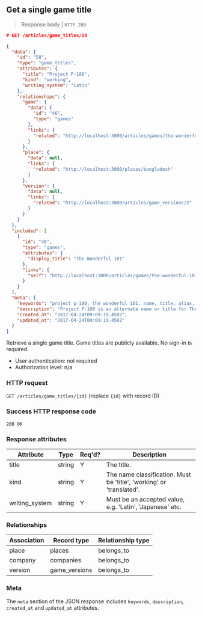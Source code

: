 ## <a name="game_titles_show"></a>Get a single game title

> Response body | `HTTP 200`

```JSON
# GET /articles/game_titles/58

{
  "data": {
    "id": "58",
    "type": "game_titles",
    "attributes": {
      "title": "Project P-100",
      "kind": "working",
      "writing_system": "Latin"
    },
    "relationships": {
      "game": {
        "data": {
          "id": "46",
          "type": "games"
        },
        "links": {
          "related": "http://localhost:3000/articles/games/the-wonderful-101"
        }
      },
      "place": {
        "data": null,
        "links": {
          "related": "http://localhost:3000/places/bangladesh"
        }
      },
      "version": {
        "data": null,
        "links": {
          "related": "http://localhost:3000/articles/game_versions/2"
        }
      }
    }
  },
  "included": [
    {
      "id": "46",
      "type": "games",
      "attributes": {
        "display_title": "The Wonderful 101"
      },
      "links": {
        "self": "http://localhost:3000/articles/games/the-wonderful-101"
      }
    }
  ],
  "meta": {
    "keywords": "project p-100, the wonderful 101, name, title, alias, dbljump, video games, pc games, gaming",
    "description": "Project P-100 is an alternate name or title for The Wonderful 101. Learn more at Dbljump, the video game reference.",
    "created_at": "2017-04-24T09:09:19.450Z",
    "updated_at": "2017-04-24T09:09:19.450Z"
  }
}
```

Retrieve a single game title. Game titles are publicly available. No sign-in is required.

* User authentication: not required
* Authorization level: n/a

### HTTP request

`GET /articles/game_titles/{id}` (replace `{id}` with record ID)

### Success HTTP response code

`200 OK`

### <a name="game_titles_response_attrs"></a>Response attributes

Attribute | Type | Req'd? | Description
--------- | ---- | ------ | -----------
title | string | Y | The title.
kind | string | Y | The name classification. Must be 'title', 'working' or 'translated'.
writing_system | string | Y | Must be an accepted value, e.g. 'Latin', 'Japanese' etc.

### Relationships

Association | Record type | Relationship type
------------ | ---------- | -----------------
place | places | belongs_to
company | companies | belongs_to
version | game_versions | belongs_to

### Meta

The `meta` section of the JSON response includes `keywords`, `description`, `created_at` and `updated_at` attributes.
